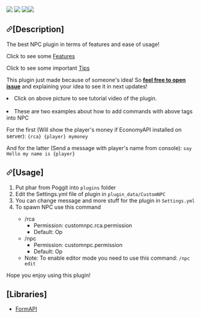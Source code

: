 [![](https://poggit.pmmp.io/shield.state/CustomNPC)](https://poggit.pmmp.io/p/CustomNPC)
<a href="https://poggit.pmmp.io/p/CustomNPC"><img src="https://poggit.pmmp.io/shield.state/CustomNPC"></a>
[![](https://poggit.pmmp.io/shield.api/CustomNPC)](https://poggit.pmmp.io/p/CustomNPC)<a href="https://poggit.pmmp.io/p/CustomNPC"><img src="https://poggit.pmmp.io/shield.api/CustomNPC"></a>
<h2><a id="user-content-description" class="anchor" aria-hidden="true" href="#description"><svg class="octicon octicon-link" viewBox="0 0 16 16" version="1.1" width="16" height="16" aria-hidden="true"><path fill-rule="evenodd" d="M7.775 3.275a.75.75 0 001.06 1.06l1.25-1.25a2 2 0 112.83 2.83l-2.5 2.5a2 2 0 01-2.83 0 .75.75 0 00-1.06 1.06 3.5 3.5 0 004.95 0l2.5-2.5a3.5 3.5 0 00-4.95-4.95l-1.25 1.25zm-4.69 9.64a2 2 0 010-2.83l2.5-2.5a2 2 0 012.83 0 .75.75 0 001.06-1.06 3.5 3.5 0 00-4.95 0l-2.5 2.5a3.5 3.5 0 004.95 4.95l1.25-1.25a.75.75 0 00-1.06-1.06l-1.25 1.25a2 2 0 01-2.83 0z"></path></svg></a id='desc'>[Description]</h2>

<p>The best NPC plugin in terms of features and ease of usage!

  Click to see some <a href='#features'>Features</a>

Click to see some important <a href='#features'>Tips</a>

This plugin just made because of someone's idea! So <a href='https://github.com/HighestDreams/CustomNPC/issues/new'><strong>feel free to open issue</strong></a> and explaining your idea to see it in next updates!</p>
  <li>
    Click on above picture to see tutorial video of the plugin.
  </li>
  <br>

  <li>
    These are two examples about how to add commands with above tags into NPC
  </li>
  
For the first (Will show the player's money if EconomyAPI installed on server):
  <code>{rca} {player} mymoney</code>

And for the latter (Send a message with player's name from console):
  <code>say Hello my name is {player}</code></p>
<h2><a id="user-content-usage" class="anchor" aria-hidden="true" href="#usage"><svg class="octicon octicon-link" viewBox="0 0 16 16" version="1.1" width="16" height="16" aria-hidden="true"><path fill-rule="evenodd" d="M7.775 3.275a.75.75 0 001.06 1.06l1.25-1.25a2 2 0 112.83 2.83l-2.5 2.5a2 2 0 01-2.83 0 .75.75 0 00-1.06 1.06 3.5 3.5 0 004.95 0l2.5-2.5a3.5 3.5 0 00-4.95-4.95l-1.25 1.25zm-4.69 9.64a2 2 0 010-2.83l2.5-2.5a2 2 0 012.83 0 .75.75 0 001.06-1.06 3.5 3.5 0 00-4.95 0l-2.5 2.5a3.5 3.5 0 004.95 4.95l1.25-1.25a.75.75 0 00-1.06-1.06l-1.25 1.25a2 2 0 01-2.83 0z"></path></svg></a>[Usage]</h2>
<ol>
<li>Put phar from Poggit into <code>plugins</code> folder</li>
<li>Edit the Settings.yml file of plugin in <code>plugin_data/CustomNPC</code></li>
  <li>You can change message and more stuff for the plugin in <code>Settings.yml</code></li>
  <li>To spawn NPC use this command</li>
<ul>
  <li>/rca
  <ul>
    <li>Permission: customnpc.rca.permission</li>
    <li>Default: Op</li>
  </ul>
    <li>/npc
  <ul>
    <li>Permission: customnpc.permission</li>
    <li>Default: Op</li>
  </ul>
  <li>
    Note: To enable editor mode you need to use this command: <code>/npc edit</code>
  </li>
</li>
</ul>
</li>
</ol>
<p>Hope you enjoy using this plugin!<p>
<h2>[Libraries]</h2>
<il>
<ul>
<li><a href="https://github.com/jojoe77777/FormAPI/">FormAPI</a></li>
</ul>
</li>
</ol>
